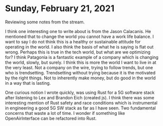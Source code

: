 # Sunday, February 21, 2021

Reviewing some notes from the stream.

I think one interesting one to write about is from the Jason Calacanis.
He mentioned that to change the world you cannot have a work life balance.
I want to say I do not think this is a healthy or sustainable attitude for
operating in the world. I also think the basis of what he is saying is flat
out wrong. Perhaps this is true in the tech world, but what are we optimizing for?
I think Patagonia is a fantastic example of a company which is changing the
world, slowly, but surely. I think this is more the world I want to live in 
at the very least. Not a company on the wire, trying to follow trends, but one
who is trendsetting. Trendsetting without trying because it is the motivated 
by the right things. Not to inherently make money, but do good in the world
in a way that is lasting.

One curious notion I wrote quickly, was using Rust for a 5G software stack
after listening to Lex and Brandon Eich (created js). I think there was 
some interesting mention of Rust safety and race conditions which is 
instrumental in engineering a good 5G SW stack as far as I have seen. 
Two fundamental concerns that waste a lot of time. I wonder if something
like OpenAirInterface can be refactored into Rust.